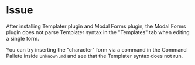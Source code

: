 # Issue

After installing Templater plugin and Modal Forms plugin, the Modal Forms plugin does not parse Templater syntax in the "Templates" tab when editing a single form.

You can try inserting the "character" form via a command in the Command Pallete inside `Unknown.md` and see that the Templater syntax does not run.
